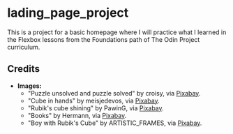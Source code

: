 # lading_page_project
This is a project for a basic homepage where I will practice what I learned in the Flexbox lessons from the Foundations path of The Odin Project curriculum.

## Credits

- **Images:**
  - "Puzzle unsolved and puzzle solved" by croisy, via [Pixabay](https://pixabay.com/photos/puzzle-game-cube-rubik-1243091/).
  - "Cube in hands" by meisjedevos, via [Pixabay](https://pixabay.com/photos/cube-hand-boy-young-youth-fingers-2209365/).
  - "Rubik's cube shining" by PawinG, via [Pixabay](https://pixabay.com/photos/rubik-cube-puzzle-toy-game-solving-2638869/).
  - "Books" by Hermann, via [Pixabay](https://pixabay.com/photos/books-literature-knowledge-5937716/).
  - "Boy with Rubik's Cube" by ARTISTIC_FRAMES, via [Pixabay](https://pixabay.com/photos/toy-rubiks-cube-childhood-gravity-6862920/).
  
  

